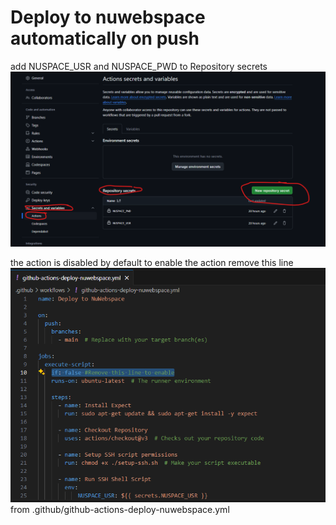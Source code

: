 # Deploy to nuwebspace automatically on push

add NUSPACE_USR and NUSPACE_PWD to Repository secrets
![alt text](image.png)

the action is disabled by default to enable the action remove this line 
![alt text](image-1.png)
from .github/github-actions-deploy-nuwebspace.yml